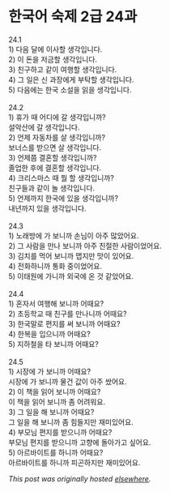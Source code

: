 # 한국어 숙제 2급 24과

<div>
<div>24.1</div>
<div>1) 다음 달에 이사할 생각입니다.</div>
<div>2) 이 돈을 저금할 생각입니다.</div>
<div>3) 친구하고 같이 여행할 생각입니다.</div>
<div>4) 그 일은 신 과장에게 부탁할 생각입니다.</div>
<div>5) 다음에는 한국 소설을 읽을 생각입니다.</div>
<br><div> </div>24.2<br><div>1) 휴가 때 어디에 갈 생각입니까?</div>설악산에 갈 생각입니다.<br><div>2) 언제 자동차를 살 생각입니까?<br>보너스를 받으면 살 생각입니다.</div>3) 언제쯤 결혼할 생각입니까?<br><div>졸업한 후에 결혼할 생각입니다.</div>4) 크리스마스 때 뭘 할 생각입니까?<br><div>친구들과 같이 놀 생각입니다.</div>5) 언제까지 한국에 있을 생각입니까?<br><div>내년까지 있을 생각입니다.</div>
<br><div> </div>24.3<br><div>1) 노래방에 가 보니까 손님이 아주 많았어요.</div>2) 그 사람을 만나 보니까 아주 친절한 사람이었어요.<br><div>3) 김치를 먹어 보니까 맵지만 맛이 있어요.</div>4) 전화하니까 통화 중이었어요.<br><div>5) 이태원에 가니까 외국에 온 것 같았어요.</div>
<br><div> </div>24.4<br><div>1) 혼자서 여행해 보니까 어때요?</div>2) 초등학교 때 친구를 만나니까 어때요?<br><div>3) 한국말로 편지를 써 보니까 어때요?</div>4) 한복을 입으니까 어때요?<br><div>5) 지하철을 타 보니까 어때요?</div>
<br><div> </div>24.5<br><div>1) 시장에 가 보니까 어때요?</div>시장에 가 보니까 물건 값이 아주 쌌어요.<br><div>2) 이 책을 읽어 보니까 어때요?</div>이 책을 읽어 보니까 좀 어려워요.<br><div>3) 그 일을 해 보니까 어때요?</div>그 일을 해 보니까 좀 힘들지만 재미있어요.<br><div>4) 부모님 편지를 받으니까 어때요?</div>부모님 편지를 받으니까 고향에 돌아가고 싶어요.<br><div>5) 아르바이트를 하니까 어때요?</div>아르바이트를 하니까 피곤하지만 재미있어요.</div>


*This post was originally hosted [elsewhere](http://planspace.blogspot.com/2009/04/2-24.html).*
